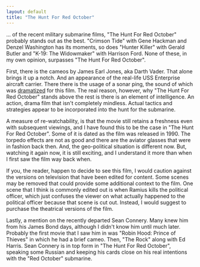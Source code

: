 ```yaml
---
layout: default
title: "The Hunt For Red October"
---
```


... of the recent military submarine films, "The Hunt For Red October" probably stands out as the best. "Crimson Tide" with Gene Hackman and Denzel Washington has its moments, so does "Hunter Killer" with Gerald Butler and "K-19: The Widowmaker" with Harrison Ford. None of these, in my own opinion, surpasses "The Hunt For Red October".

First, there is the cameos by James Earl Jones, aka Darth Vader. That alone brings it up a notch. And an appearance of the real-life USS Enterprise aircraft carrier. There there is the usage of a sonar ping, the sound of which was [dramatized](https://www.mentalfloss.com/article/64931/14-deep-facts-about-hunt-red-october) for this film. The real reason, however, why "The Hunt For Red October" stands above the rest is there is an element of intelligence. An action, drama film that isn't completely mindless. Actual tactics and strategies appear to be incorporated into the hunt for the submarine.

A measure of re-watchability, is that the movie still retains a freshness even with subsequent viewings, and I have found this to be the case in "The Hunt For Red October". Some of it is dated as the film was released in 1990. The torpedo effects are not as good and there are the aviator glasses that were in fashion back then. And, the geo-political situation is different now. But, watching it again now, it is still exciting, and I understand it more than when I first saw the film way back when.

If you, the reader, happen to decide to see this film, I would caution against the versions on television that have been edited for content. Some scenes may be removed that could provide some additional context to the film. One scene that I think is commonly edited out is when Ramius kills the political officer, which just confuses the viewer on what actually happened to the political officer because that scene is cut out. Instead, I would suggest to purchase the theatrical versions of the film.

Lastly, a mention on the recently departed Sean Connery. Many knew him from his James Bond days, although I didn't know him until much later. Probably the first movie that I saw him in was "Robin Hood: Prince of Thieves" in which he had a brief cameo. Then, "The Rock" along with Ed Harris. Sean Connery is in top form in "The Hunt For Red October", speaking some Russian and keeping his cards close on his real intentions with the "Red October" submarine.